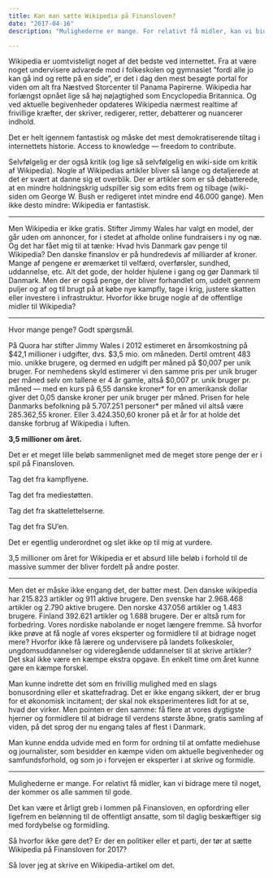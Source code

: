 ```yaml
---
title: Kan man sætte Wikipedia på Finansloven?
date: "2017-04-16"
description: "Mulighederne er mange. For relativt få midler, kan vi bidrage mere til noget, der kommer os alle sammen til gode."

---
```


Wikipedia er uomtvisteligt noget af det bedste ved internettet. Fra at være noget undervisere advarede mod i folkeskolen og gymnasiet ”fordi alle jo kan gå ind og rette på en side”, er det i dag den mest besøgte portal for viden om alt fra Næstved Storcenter til Panama Papirerne. Wikipedia har forlængst opnået lige så høj nøjagtighed som Encyclopedia Britannica. Og ved aktuelle begivenheder opdateres Wikipedia nærmest realtime af frivillige kræfter, der skriver, redigerer, retter, debatterer og nuancerer indhold.

Det er helt igennem fantastisk og måske det mest demokratiserende tiltag i internettets historie. Access to knowledge — freedom to contribute.

Selvfølgelig er der også kritik (og lige så selvfølgelig en wiki-side om kritik af Wikipedia). Nogle af Wikipedias artikler bliver så lange og detaljerede at det er svært at danne sig et overblik. Der er artikler som er så debatterede, at en mindre holdningskrig udspiller sig som edits frem og tilbage (wiki-siden om George W. Bush er redigeret intet mindre end 46.000 gange). Men ikke desto mindre: Wikipedia er fantastisk.

- - -

Men Wikipedia er ikke gratis. Stifter Jimmy Wales har valgt en model, der går uden om annoncer, for i stedet at afholde online fundraisers i ny og næ. Og det har fået mig til at tænke: Hvad hvis Danmark gav penge til Wikipedia? Den danske finanslov er på hundredevis af milliarder af kroner. Mange af pengene er øremærket til velfærd, overførsler, sundhed, uddannelse, etc. Alt det gode, der holder hjulene i gang og gør Danmark til Danmark. Men der er også penge, der bliver forhandlet om, uddelt gennem puljer og af og til brugt på at købe nye kampfly, tage i krig, justere skatten eller investere i infrastruktur. Hvorfor ikke bruge nogle af de offentlige midler til Wikipedia?

- - -

Hvor mange penge? Godt spørgsmål.

På Quora har stifter Jimmy Wales i 2012 estimeret en årsomkostning på $42,1 millioner i udgifter, dvs. $3,5 mio. om måneden. Dertil omtrent 483 mio. unikke brugere, og dermed en udgift per måned på $0,007 per unik bruger. For nemhedens skyld estimerer vi den samme pris per unik bruger per måned selv om tallene er 4 år gamle, altså $0,007 pr. unik bruger pr. måned — med en kurs på 6,55 danske kroner* for en amerikansk dollar giver det 0,05 danske kroner per unik bruger per måned. Prisen for hele Danmarks befolkning på 5.707.251 personer* per måned vil altså være 285.362,55 kroner. Eller 3.424.350,60 kroner på et år for at holde det danske forbrug af Wikipedia i luften.

**3,5 millioner om året.**

Det er et meget lille beløb sammenlignet med de meget store penge der er i spil på Finansloven.

Tag det fra kampflyene.

Tag det fra mediestøtten.

Tag det fra skattelettelserne.

Tag det fra SU’en.

Det er egentlig underordnet og slet ikke op til mig at vurdere.

3,5 millioner om året for Wikipedia er et absurd lille beløb i forhold til de massive summer der bliver fordelt på andre poster.

- - -

Men det er måske ikke engang det, der batter mest. Den danske wikipedia har 215.823 artikler og 911 aktive brugere. Den svenske har 2.968.468 artikler og 2.790 aktive brugere. Den norske 437.056 artikler og 1.483 brugere. Finland 392.621 artikler og 1.688 brugere. Der er altså rum for forbedring. Vores nordiske nabolande er noget længere fremme. Så hvorfor ikke prøve at få nogle af vores eksperter og formidlere til at bidrage noget mere? Hvorfor ikke få lærere og undervisere på landets folkeskoler, ungdomsuddannelser og videregående uddannelser til at skrive artikler? Det skal ikke være en kæmpe ekstra opgave. En enkelt time om året kunne gøre en kæmpe forskel.

Man kunne indrette det som en frivillig mulighed med en slags bonusordning eller et skattefradrag. Det er ikke engang sikkert, der er brug for et økonomisk incitament; der skal nok eksperimenteres lidt for at se, hvad der virker. Men pointen er den samme: få flere at vores dygtigste hjerner og formidlere til at bidrage til verdens største åbne, gratis samling af viden, på det sprog der nu engang tales af flest i Danmark.

Man kunne endda udvide med en form for ordning til at omfatte mediehuse og journalister, som besidder en kæmpe viden om aktuelle begivenheder og samfundsforhold, og som jo i forvejen er eksperter i at skrive og formidle.

- - -

Mulighederne er mange. For relativt få midler, kan vi bidrage mere til noget, der kommer os alle sammen til gode.

Det kan være et årligt greb i lommen på Finansloven, en opfordring eller ligefrem en belønning til de offentligt ansatte, som til daglig beskæftiger sig med fordybelse og formidling.

Så hvorfor ikke gøre det? Er der en politiker eller et parti, der tør at sætte Wikipedia på Finansloven for 2017?

Så lover jeg at skrive en Wikipedia-artikel om det.